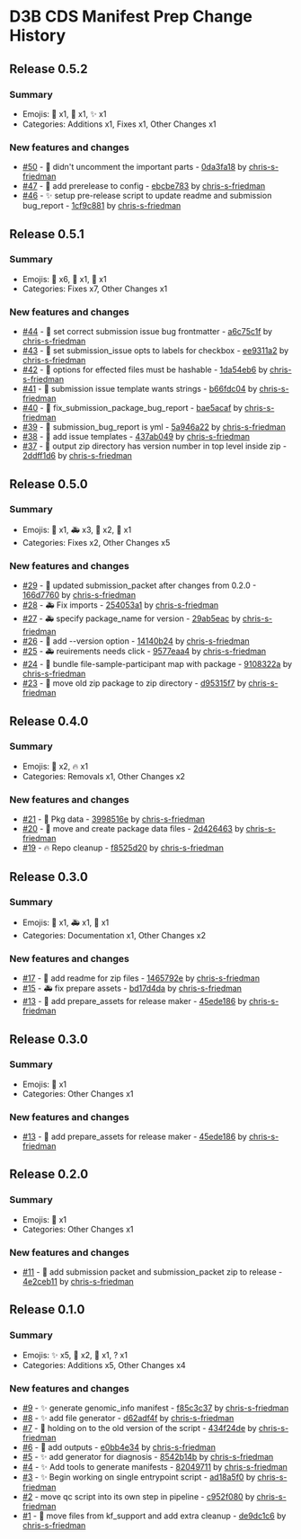 # D3B CDS Manifest Prep Change History

## Release 0.5.2

### Summary

- Emojis: 🐛 x1, 🔧 x1, ✨ x1
- Categories: Additions x1, Fixes x1, Other Changes x1

### New features and changes

- [#50](https://github.com/d3b-center/d3b-cds-manifest-prep/pull/50) - 🐛 didn't uncomment the important parts - [0da3fa18](https://github.com/d3b-center/d3b-cds-manifest-prep/commit/0da3fa1873ee1ed34f163f39c26710a5d4d94bcd) by [chris-s-friedman](https://github.com/chris-s-friedman)
- [#47](https://github.com/d3b-center/d3b-cds-manifest-prep/pull/47) - 🔧 add prerelease to config - [ebcbe783](https://github.com/d3b-center/d3b-cds-manifest-prep/commit/ebcbe783138c29e145de1d5716ec01a787b0a6dc) by [chris-s-friedman](https://github.com/chris-s-friedman)
- [#46](https://github.com/d3b-center/d3b-cds-manifest-prep/pull/46) - ✨ setup pre-release script to update readme and submission bug_report - [1cf9c881](https://github.com/d3b-center/d3b-cds-manifest-prep/commit/1cf9c88125c67c7867bf5d7e484df2a3f9460843) by [chris-s-friedman](https://github.com/chris-s-friedman)


## Release 0.5.1

### Summary

- Emojis: 🐛 x6, 🔧 x1, 🚸 x1
- Categories: Fixes x7, Other Changes x1

### New features and changes

- [#44](https://github.com/d3b-center/d3b-cds-manifest-prep/pull/44) - 🐛 set correct submission issue bug frontmatter - [a6c75c1f](https://github.com/d3b-center/d3b-cds-manifest-prep/commit/a6c75c1f6eb6af6b4491782b66f0ee2c247b895c) by [chris-s-friedman](https://github.com/chris-s-friedman)
- [#43](https://github.com/d3b-center/d3b-cds-manifest-prep/pull/43) - 🐛 set submission_issue opts to labels for checkbox - [ee9311a2](https://github.com/d3b-center/d3b-cds-manifest-prep/commit/ee9311a2579855f26b5e4450d62c04e47637d1b2) by [chris-s-friedman](https://github.com/chris-s-friedman)
- [#42](https://github.com/d3b-center/d3b-cds-manifest-prep/pull/42) - 🐛 options for effected files must be hashable - [1da54eb6](https://github.com/d3b-center/d3b-cds-manifest-prep/commit/1da54eb6841af75a7ec9788adebc06ded8e7d664) by [chris-s-friedman](https://github.com/chris-s-friedman)
- [#41](https://github.com/d3b-center/d3b-cds-manifest-prep/pull/41) - 🐛 submission issue template wants strings - [b66fdc04](https://github.com/d3b-center/d3b-cds-manifest-prep/commit/b66fdc04ead9559f071bd16f91075e329ba6b1c1) by [chris-s-friedman](https://github.com/chris-s-friedman)
- [#40](https://github.com/d3b-center/d3b-cds-manifest-prep/pull/40) - 🐛 fix_submission_package_bug_report - [bae5acaf](https://github.com/d3b-center/d3b-cds-manifest-prep/commit/bae5acaf67bb723b3b8d1f7b57dec46e5128dfe2) by [chris-s-friedman](https://github.com/chris-s-friedman)
- [#39](https://github.com/d3b-center/d3b-cds-manifest-prep/pull/39) - 🐛 submission_bug_report is yml - [5a946a22](https://github.com/d3b-center/d3b-cds-manifest-prep/commit/5a946a22f4eff41fda4bc9086fe162fab4ee8b8f) by [chris-s-friedman](https://github.com/chris-s-friedman)
- [#38](https://github.com/d3b-center/d3b-cds-manifest-prep/pull/38) - 🔧 add issue templates - [437ab049](https://github.com/d3b-center/d3b-cds-manifest-prep/commit/437ab049ce38c7d81519ec3e7ec83db66fbb5b34) by [chris-s-friedman](https://github.com/chris-s-friedman)
- [#37](https://github.com/d3b-center/d3b-cds-manifest-prep/pull/37) - 🚸 output zip directory has version number in top level inside zip - [2ddff1d6](https://github.com/d3b-center/d3b-cds-manifest-prep/commit/2ddff1d647f405906e5d4830955fc9302ce27556) by [chris-s-friedman](https://github.com/chris-s-friedman)


## Release 0.5.0

### Summary

- Emojis: 🍱 x1, 🚑️ x3, 🚸 x2, 🚚 x1
- Categories: Fixes x2, Other Changes x5

### New features and changes

- [#29](https://github.com/d3b-center/d3b-cds-manifest-prep/pull/29) - 🍱 updated submission_packet after changes from 0.2.0 - [166d7760](https://github.com/d3b-center/d3b-cds-manifest-prep/commit/166d776007d1fd17f2553ec361c58c0105292fde) by [chris-s-friedman](https://github.com/chris-s-friedman)
- [#28](https://github.com/d3b-center/d3b-cds-manifest-prep/pull/28) - 🚑️ Fix imports - [254053a1](https://github.com/d3b-center/d3b-cds-manifest-prep/commit/254053a1709f823371261b10418bef354b596e6e) by [chris-s-friedman](https://github.com/chris-s-friedman)
- [#27](https://github.com/d3b-center/d3b-cds-manifest-prep/pull/27) - 🚑️ specify package_name for version - [29ab5eac](https://github.com/d3b-center/d3b-cds-manifest-prep/commit/29ab5eacea33b1bf31e6270e13af541fe4bca33a) by [chris-s-friedman](https://github.com/chris-s-friedman)
- [#26](https://github.com/d3b-center/d3b-cds-manifest-prep/pull/26) - 🚸 add --version option - [14140b24](https://github.com/d3b-center/d3b-cds-manifest-prep/commit/14140b2486ea0399c14e4d70dd44bdac4fe89d61) by [chris-s-friedman](https://github.com/chris-s-friedman)
- [#25](https://github.com/d3b-center/d3b-cds-manifest-prep/pull/25) - 🚑️ reuirements needs click - [9577eaa4](https://github.com/d3b-center/d3b-cds-manifest-prep/commit/9577eaa41cd84884d156aaa221f5211c92a3f4d9) by [chris-s-friedman](https://github.com/chris-s-friedman)
- [#24](https://github.com/d3b-center/d3b-cds-manifest-prep/pull/24) - 🚸 bundle file-sample-participant map with package - [9108322a](https://github.com/d3b-center/d3b-cds-manifest-prep/commit/9108322a38f4b209aee0ee3957b173a5da52e55c) by [chris-s-friedman](https://github.com/chris-s-friedman)
- [#23](https://github.com/d3b-center/d3b-cds-manifest-prep/pull/23) - 🚚 move old zip package to zip directory - [d95315f7](https://github.com/d3b-center/d3b-cds-manifest-prep/commit/d95315f744d2576ee878a1294aea7768d4a79abd) by [chris-s-friedman](https://github.com/chris-s-friedman)


## Release 0.4.0

### Summary

- Emojis: 🍱 x2, 🔥 x1
- Categories: Removals x1, Other Changes x2

### New features and changes

- [#21](https://github.com/d3b-center/d3b-cds-manifest-prep/pull/21) - 🍱 Pkg data - [3998516e](https://github.com/d3b-center/d3b-cds-manifest-prep/commit/3998516e96c531e98990377e431015e8626cd2be) by [chris-s-friedman](https://github.com/chris-s-friedman)
- [#20](https://github.com/d3b-center/d3b-cds-manifest-prep/pull/20) - 🍱 move and create package data files - [2d426463](https://github.com/d3b-center/d3b-cds-manifest-prep/commit/2d4264636e2927c0fcbd2eb024dc60e1093c41da) by [chris-s-friedman](https://github.com/chris-s-friedman)
- [#19](https://github.com/d3b-center/d3b-cds-manifest-prep/pull/19) - 🔥 Repo cleanup - [f8525d20](https://github.com/d3b-center/d3b-cds-manifest-prep/commit/f8525d20d7440872ff1e7422544805872b3d5dcb) by [chris-s-friedman](https://github.com/chris-s-friedman)


## Release 0.3.0

### Summary

- Emojis: 📝 x1, 🚑️ x1, 🔧 x1
- Categories: Documentation x1, Other Changes x2

### New features and changes

- [#17](https://github.com/d3b-center/d3b-cds-manifest-prep/pull/17) - 📝 add readme for zip files - [1465792e](https://github.com/d3b-center/d3b-cds-manifest-prep/commit/1465792ea8a0caceb4b02f68c33279498921253b) by [chris-s-friedman](https://github.com/chris-s-friedman)
- [#15](https://github.com/d3b-center/d3b-cds-manifest-prep/pull/15) - 🚑️ fix prepare assets - [bd17d4da](https://github.com/d3b-center/d3b-cds-manifest-prep/commit/bd17d4dac888de28d2f6674df6d146908a6366af) by [chris-s-friedman](https://github.com/chris-s-friedman)
- [#13](https://github.com/d3b-center/d3b-cds-manifest-prep/pull/13) - 🔧 add prepare_assets for release maker - [45ede186](https://github.com/d3b-center/d3b-cds-manifest-prep/commit/45ede1865f891ebac92e49c4ace3fa6b76e85597) by [chris-s-friedman](https://github.com/chris-s-friedman)


## Release 0.3.0

### Summary

- Emojis: 🔧 x1
- Categories: Other Changes x1

### New features and changes

- [#13](https://github.com/d3b-center/d3b-cds-manifest-prep/pull/13) - 🔧 add prepare_assets for release maker - [45ede186](https://github.com/d3b-center/d3b-cds-manifest-prep/commit/45ede1865f891ebac92e49c4ace3fa6b76e85597) by [chris-s-friedman](https://github.com/chris-s-friedman)


## Release 0.2.0

### Summary

- Emojis: 🍱 x1
- Categories: Other Changes x1

### New features and changes

- [#11](https://github.com/d3b-center/d3b-cds-manifest-prep/pull/11) - 🍱 add submission packet and submission_packet zip to release - [4e2ceb11](https://github.com/d3b-center/d3b-cds-manifest-prep/commit/4e2ceb114ca86a0ae9ddbbb999902c3984ac5e2d) by [chris-s-friedman](https://github.com/chris-s-friedman)


## Release 0.1.0

### Summary

- Emojis: ✨ x5, 🚧 x2, 🍱 x1, ? x1
- Categories: Additions x5, Other Changes x4

### New features and changes

- [#9](https://github.com/d3b-center/d3b-cds-manifest-prep/pull/9) - ✨ generate genomic_info manifest - [f85c3c37](https://github.com/d3b-center/d3b-cds-manifest-prep/commit/f85c3c37b924d652f7d87a772e34bfb2e210034b) by [chris-s-friedman](https://github.com/chris-s-friedman)
- [#8](https://github.com/d3b-center/d3b-cds-manifest-prep/pull/8) - ✨ add file generator - [d62adf4f](https://github.com/d3b-center/d3b-cds-manifest-prep/commit/d62adf4fe3271bc5fbbabfe2f059dd9a3204e437) by [chris-s-friedman](https://github.com/chris-s-friedman)
- [#7](https://github.com/d3b-center/d3b-cds-manifest-prep/pull/7) - 🚧 holding on to the old version of the script - [434f24de](https://github.com/d3b-center/d3b-cds-manifest-prep/commit/434f24de9c5ec7f44a0516db11681157bea7b784) by [chris-s-friedman](https://github.com/chris-s-friedman)
- [#6](https://github.com/d3b-center/d3b-cds-manifest-prep/pull/6) - 🍱 add outputs - [e0bb4e34](https://github.com/d3b-center/d3b-cds-manifest-prep/commit/e0bb4e347209148876189388b439daa406bf348b) by [chris-s-friedman](https://github.com/chris-s-friedman)
- [#5](https://github.com/d3b-center/d3b-cds-manifest-prep/pull/5) - ✨ add generator for diagnosis - [8542b14b](https://github.com/d3b-center/d3b-cds-manifest-prep/commit/8542b14b31c02accd734ee0647da4480a8e4a67a) by [chris-s-friedman](https://github.com/chris-s-friedman)
- [#4](https://github.com/d3b-center/d3b-cds-manifest-prep/pull/4) - ✨ Add tools to generate manifests - [82049711](https://github.com/d3b-center/d3b-cds-manifest-prep/commit/820497117ae34a6b01e69d93b44814508a99d371) by [chris-s-friedman](https://github.com/chris-s-friedman)
- [#3](https://github.com/d3b-center/d3b-cds-manifest-prep/pull/3) - ✨ Begin working on single entrypoint script - [ad18a5f0](https://github.com/d3b-center/d3b-cds-manifest-prep/commit/ad18a5f0459886ad9b21f2dd858c7b189f6b2a69) by [chris-s-friedman](https://github.com/chris-s-friedman)
- [#2](https://github.com/d3b-center/d3b-cds-manifest-prep/pull/2) -  move qc script into its own step in pipeline - [c952f080](https://github.com/d3b-center/d3b-cds-manifest-prep/commit/c952f08037f59f15c1178d46179638995bf842d9) by [chris-s-friedman](https://github.com/chris-s-friedman)
- [#1](https://github.com/d3b-center/d3b-cds-manifest-prep/pull/1) - 🚧 move files from kf_support and add extra cleanup - [de9dc1c6](https://github.com/d3b-center/d3b-cds-manifest-prep/commit/de9dc1c63cdef88ef973fef42e3553bcd6eb1ec8) by [chris-s-friedman](https://github.com/chris-s-friedman)